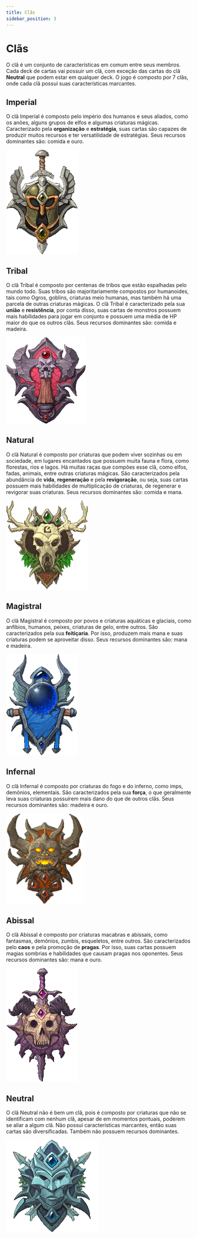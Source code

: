 ```yaml
---
title: Clãs
sidebar_position: 3
---
```


# Clãs
O clã é um conjunto de características em comum entre seus membros. Cada deck de cartas vai possuir um clã, com exceção das cartas do clã **Neutral** que podem estar em qualquer deck. O jogo é composto por 7 clãs, onde cada clã possui suas características marcantes.

## Imperial
O clã Imperial é composto pelo império dos humanos e seus aliados, como os anões, alguns grupos de elfos e algumas criaturas mágicas. Caracterizado pela **organização** e **estratégia**, suas cartas são capazes de produzir muitos recursos e ter versatilidade de estratégias. Seus recursos dominantes são: comida e ouro.

![Emblema Imperial](/img/clans/imperial.png)


## Tribal
O clã Tribal é composto por centenas de tribos que estão espalhadas pelo mundo todo. Suas tribos são majoritariamente compostos por humanoides, tais como Ogros, goblins, criaturas meio humanas, mas também há uma parcela de outras criaturas mágicas. O clã Tribal é caracterizado pela sua **união** e **resistência**, por conta disso, suas cartas de monstros possuem mais habilidades para jogar em conjunto e possuem uma média de HP maior do que os outros clãs. Seus recursos dominantes são: comida e madeira.

![Emblema Tribal](/img/clans/tribal.png)


## Natural
O clã Natural é composto por criaturas que podem viver sozinhas ou em sociedade, em lugares encantados que possuem muita fauna e flora, como florestas, rios e lagos. Há muitas raças que compões esse clã, como elfos, fadas, animais, entre outras criaturas mágicas. São caracterizados pela abundância de **vida**, **regeneração** e pela **revigoração**, ou seja, suas cartas possuem mais habilidades de multiplicação de criaturas, de regenerar e revigorar suas criaturas. Seus recursos dominantes são: comida e mana.

![Emblema Natural](/img/clans/natural.png)


## Magistral
O clã Magistral é composto por povos e criaturas aquáticas e glaciais, como anfíbios, humanos, peixes, criaturas de gelo, entre outros. São caracterizados pela sua **feitiçaria**. Por isso, produzem mais mana e suas criaturas podem se aproveitar disso. Seus recursos dominantes são: mana e madeira.

![Emblema Magistral](/img/clans/magistral.png)


## Infernal
O clã Infernal é composto por criaturas do fogo e do inferno, como imps, demônios, elementais. São caracterizados pela sua **força**, o que geralmente leva suas criaturas possuírem mais dano do que de outros clãs. Seus recursos dominantes são: madeira e ouro.

![Emblema Infernal](/img/clans/infernal.png)


## Abissal
O clã Abissal é composto por criaturas macabras e abissais, como fantasmas, demônios, zumbis, esqueletos, entre outros. São caracterizados pelo **caos** e pela promoção de **pragas**. Por isso, suas cartas possuem magias sombrias e habilidades que causam pragas nos oponentes. Seus recursos dominantes são: mana e ouro.

![Emblema Abissal](/img/clans/abissal.png)


## Neutral
O clã Neutral não é bem um clã, pois é composto por criaturas que não se identificam com nenhum clã, apesar de em momentos pontuais, poderem se aliar a algum clã. Não possui características marcantes, então suas cartas são diversificadas. Também não possuem recursos dominantes.

![Emblema Neutral](/img/clans/neutral.png)
